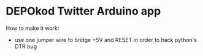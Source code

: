 # DEPOkod Twitter Arduino app

How to make it work:
- use one jumper wire to bridge +5V and RESET in order to hack python's DTR bug

